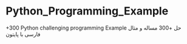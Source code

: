 # Python_Programming_Example
+300 Python challenging programming Example
حل +300 مساله و مثال فارسی با پایتون 
